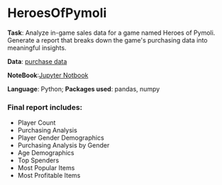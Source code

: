 # HeroesOfPymoli

**Task**: Analyze in-game sales data for a game named Heroes of Pymoli. Generate a report that breaks down the game's purchasing data into meaningful insights.

**Data**: [purchase data](HeroesOfPymoli/Resources/purchase_data.csv)

**NoteBook**:[Jupyter Notbook](HeroesOfPymoli/HeroesOfPymoli_Solved.ipynb)

**Language**: Python; **Packages used**: pandas, numpy 


### Final report includes:
* Player Count
* Purchasing Analysis
* Player Gender Demographics
* Purchasing Analysis by Gender
* Age Demographics
* Top Spenders
* Most Popular Items
* Most Profitable Items
